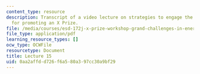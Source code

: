 ```yaml
---
content_type: resource
description: Transcript of a video lecture on strategies to engage the media and public
  for promoting an X Prize.
file: /media/courses/esd-172j-x-prize-workshop-grand-challenges-in-energy-fall-2009/0aa2affdd726f6a580a397cc30a9bf29_hwUTfNdgUaA.pdf
file_type: application/pdf
learning_resource_types: []
ocw_type: OCWFile
resourcetype: Document
title: Lecture 15
uid: 0aa2affd-d726-f6a5-80a3-97cc30a9bf29
---
```

